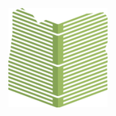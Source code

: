 <div align="center">
    <img src="static/logos/logo-1024.png" alt="Logo" width='200px' height='200px'/>
</div>

